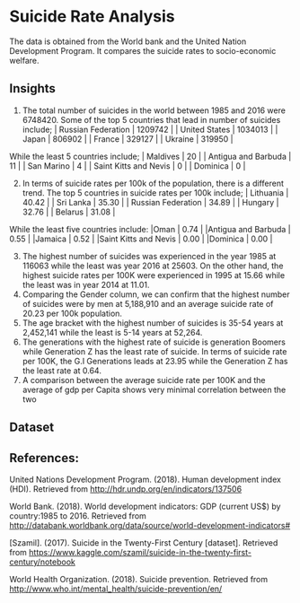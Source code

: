 # Suicide Rate Analysis
The data is obtained from the World bank and the United Nation Development Program. It compares the suicide rates to socio-economic welfare.

## Insights

1.	The total number of suicides in the world between 1985 and 2016 were 6748420. Some of the top 5 countries that lead in number of suicides include;
| Russian Federation |	1209742 |
| United States	| 1034013 |
| Japan	| 806902 |
| France |	329127 |
| Ukraine	| 319950 |

While the least 5 countries include;
| Maldives |	20 |
| Antigua and Barbuda	| 11 |
| San Marino	| 4 |
| Saint Kitts and Nevis |	0 |
| Dominica	| 0 |

2.	In terms of suicide rates per 100k of the population, there is a different trend. The top 5 countries in suicide rates per 100k include;
| Lithuania |	40.42 |
| Sri Lanka	| 35.30 |
| Russian Federation | 34.89 |
| Hungary	| 32.76 |
| Belarus	| 31.08 |

While the least five countries include:
|Oman	| 0.74 |
|Antigua and Barbuda |	0.55 |
|Jamaica	| 0.52 |
|Saint Kitts and Nevis |	0.00 |
|Dominica |	0.00 |

3.	The highest number of suicides was experienced in the year 1985 at 116063 while the least was year 2016 at 25603. On the other hand, the highest suicide rates per 100K were experienced in 1995 at 15.66 while the least was in year 2014 at 11.01.
4.	Comparing the Gender column, we can confirm that the highest number of suicides were by men at 5,188,910 and an average suicide rate of 20.23 per 100k population.
5.	The age bracket with the highest number of suicides is 35-54 years at 2,452,141 while the least is 5-14 years at 52,264.
6.	The generations with the highest rate of suicide is generation Boomers while Generation Z has the least rate of suicide. In terms of suicide rate per 100K, the G.I Generations leads  at 23.95  while the Generation Z has the least rate at 0.64.
7.	A comparison between the average suicide rate per 100K and the average of gdp per Capita shows very minimal correlation between the two

## Dataset


## References:
United Nations Development Program. (2018). Human development index (HDI). Retrieved from http://hdr.undp.org/en/indicators/137506

World Bank. (2018). World development indicators: GDP (current US$) by country:1985 to 2016. Retrieved from http://databank.worldbank.org/data/source/world-development-indicators#

[Szamil]. (2017). Suicide in the Twenty-First Century [dataset]. Retrieved from https://www.kaggle.com/szamil/suicide-in-the-twenty-first-century/notebook

World Health Organization. (2018). Suicide prevention. Retrieved from http://www.who.int/mental_health/suicide-prevention/en/

